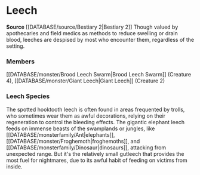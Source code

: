 ﻿---
creature_family: Leech
id: '141'
name: Leech
rarity: Common
source: '[[DATABASE/source/Bestiary 2|Bestiary 2]]'
type: Creature Family

---
# Leech

**Source** [[DATABASE/source/Bestiary 2|Bestiary 2]] 
Though valued by apothecaries and field medics as methods to reduce swelling or drain blood, leeches are despised by most who encounter them, regardless of the setting.

### Members

[[DATABASE/monster/Brood Leech Swarm|Brood Leech Swarm]] (Creature 4), [[DATABASE/monster/Giant Leech|Giant Leech]] (Creature 2)

###  Leech Species

The spotted hooktooth leech is often found in areas frequented by trolls, who sometimes wear them as awful decorations, relying on their regeneration to control the bleeding effects. The gigantic elephant leech feeds on immense beasts of the swamplands or jungles, like [[DATABASE/monsterfamily/Ant|elephants]], [[DATABASE/monster/Froghemoth|froghemoths]], and [[DATABASE/monsterfamily/Dinosaur|dinosaurs]], attacking from unexpected range. But it's the relatively small gutleech that provides the most fuel for nightmares, due to its awful habit of feeding on victims from inside.